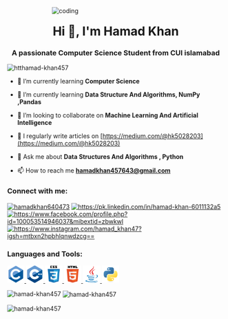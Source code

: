 <img align="right"  alt="coding" width="400" src="https://camo.githubusercontent.com/7de37139d0b4c1ce40865e799b446c0e963a3dd8fb68d239707237c40604fa3d/68747470733a2f2f63646e2e6472696262626c652e636f6d2f75736572732f3733303730332f73637265656e73686f74732f363538313234332f6176656e746f2e676966">
<h1 align="center">Hi 👋, I'm Hamad Khan</h1>
<h3 align="center">A passionate Computer Science Student from CUI islamabad</h3>

<p align="left"> <img src="https://komarev.com/ghpvc/?username=htthamad-khan457&label=Profile%20views&color=0e75b6&style=flat" alt="htthamad-khan457" /> </p>

- 🔭 I’m currently learning **Computer Science**

- 🌱 I’m currently learning **Data Structure And Algorithms, NumPy ,Pandas**

- 👯 I’m looking to collaborate on **Machine Learning And Artificial Intelligence**

- 📝 I regularly write articles on [https://medium.com/@hk5028203](https://medium.com/@hk5028203)

- 💬 Ask me about **Data Structures And Algorithms , Python**

- 📫 How to reach me **hamadkhan457643@gmail.com**

<h3 align="left">Connect with me:</h3>
<p align="left">
<a href="https://twitter.com/hamadkhan640473" target="blank"><img align="center" src="https://raw.githubusercontent.com/rahuldkjain/github-profile-readme-generator/master/src/images/icons/Social/twitter.svg" alt="hamadkhan640473" height="30" width="40" /></a>
<a href="https://linkedin.com/in/https://pk.linkedin.com/in/hamad-khan-6011132a5" target="blank"><img align="center" src="https://raw.githubusercontent.com/rahuldkjain/github-profile-readme-generator/master/src/images/icons/Social/linked-in-alt.svg" alt="https://pk.linkedin.com/in/hamad-khan-6011132a5" height="30" width="40" /></a>
<a href="https://fb.com/https://www.facebook.com/profile.php?id=100053514946037&mibextid=zbwkwl" target="blank"><img align="center" src="https://raw.githubusercontent.com/rahuldkjain/github-profile-readme-generator/master/src/images/icons/Social/facebook.svg" alt="https://www.facebook.com/profile.php?id=100053514946037&mibextid=zbwkwl" height="30" width="40" /></a>
<a href="https://instagram.com/https://www.instagram.com/hamad_khan47?igsh=mtbxn2hpbhlqnwdzcg==" target="blank"><img align="center" src="https://raw.githubusercontent.com/rahuldkjain/github-profile-readme-generator/master/src/images/icons/Social/instagram.svg" alt="https://www.instagram.com/hamad_khan47?igsh=mtbxn2hpbhlqnwdzcg==" height="30" width="40" /></a>
</p>

<h3 align="left">Languages and Tools:</h3>
<p align="left"> <a href="https://www.cprogramming.com/" target="_blank" rel="noreferrer"> <img src="https://raw.githubusercontent.com/devicons/devicon/master/icons/c/c-original.svg" alt="c" width="40" height="40"/> </a> <a href="https://www.w3schools.com/cpp/" target="_blank" rel="noreferrer"> <img src="https://raw.githubusercontent.com/devicons/devicon/master/icons/cplusplus/cplusplus-original.svg" alt="cplusplus" width="40" height="40"/> </a> <a href="https://www.w3schools.com/css/" target="_blank" rel="noreferrer"> <img src="https://raw.githubusercontent.com/devicons/devicon/master/icons/css3/css3-original-wordmark.svg" alt="css3" width="40" height="40"/> </a> <a href="https://www.w3.org/html/" target="_blank" rel="noreferrer"> <img src="https://raw.githubusercontent.com/devicons/devicon/master/icons/html5/html5-original-wordmark.svg" alt="html5" width="40" height="40"/> </a> <a href="https://www.java.com" target="_blank" rel="noreferrer"> <img src="https://raw.githubusercontent.com/devicons/devicon/master/icons/java/java-original.svg" alt="java" width="40" height="40"/> </a> <a href="https://www.python.org" target="_blank" rel="noreferrer"> <img src="https://raw.githubusercontent.com/devicons/devicon/master/icons/python/python-original.svg" alt="python" width="40" height="40"/> </a> </p>

<p><img align="left" src="https://github-readme-stats.vercel.app/api/top-langs?username=hamad-khan457&show_icons=true&locale=en&layout=compact" alt="hamad-khan457" /></p>

<p>&nbsp;<img align="center" src="https://github-readme-stats.vercel.app/api?username=hamad-khan457&show_icons=true&locale=en" alt="hamad-khan457" /></p>

<p><img align="center" src="https://github-readme-streak-stats.herokuapp.com/?user=hamad-khan457&" alt="hamad-khan457" /></p>



